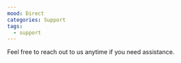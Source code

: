```yaml
---
mood: Direct
categories: Support
tags:
  - support
---
```

Feel free to reach out to us anytime if you need assistance.
